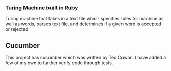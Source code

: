 ### Turing Machine built in Ruby
Turing machine that takes in a text file which specifies rules for machine as well as words, parses text file, and determines if a given word is accepted or rejected.

## Cucumber
This project has cucumber which was written by Ted Cowan. I have added a few of my own to further verify code through tests.